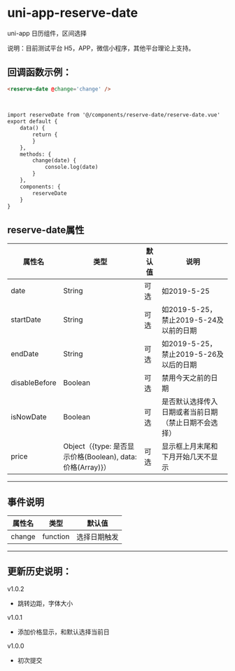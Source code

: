 # uni-app-reserve-date
uni-app 日历组件，区间选择  
   
说明：目前测试平台 H5，APP，微信小程序，其他平台理论上支持。   

## 回调函数示例：

``` html
<reserve-date @change='change' />
   
   
   
import reserveDate from '@/components/reserve-date/reserve-date.vue'
export default {
	data() {
		return {
		}
	},
	methods: {
		change(date) {
			console.log(date)
		}
	},
	components: {
		reserveDate
	}
}
```
   
## reserve-date属性   
   
| 属性名 | 类型 | 默认值 | 说明 |
|---|---|---|---|
| date | String | 可选 | 如2019-5-25 |
| startDate | String | 可选 | 如2019-5-25， 禁止2019-5-24及以前的日期 |
| endDate | String | 可选 | 如2019-5-25， 禁止2019-5-26及以后的日期 |
| disableBefore | Boolean | 可选 | 禁用今天之前的日期 |
| isNowDate | Boolean | 可选 | 是否默认选择传入日期或者当前日期（禁止日期不会选择） |
| price | Object（{type: 是否显示价格(Boolean), data: 价格(Array)}） | 可选 | 显示框上月末尾和下月开始几天不显示 |
---


## 事件说明

| 属性名 | 类型 | 默认值 |
|---|---|---|
| change | function | 选择日期触发 |

---
## 更新历史说明：   
v1.0.2
* 跳转边距，字体大小

v1.0.1
* 添加价格显示，和默认选择当前日

v1.0.0   
* 初次提交   


